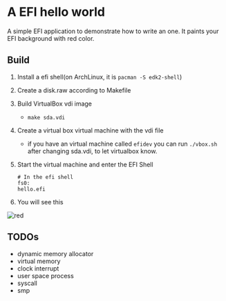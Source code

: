 # A EFI hello world
A simple EFI application to demonstrate how to write an one.
It paints your EFI background with red color.

## Build
1. Install a efi shell(on ArchLinux, it is `pacman -S edk2-shell`)
1. Create a disk.raw according to Makefile
1. Build VirtualBox vdi image
    - `make sda.vdi`
1. Create a virtual box virtual machine with the vdi file
    - if you have an virtual machine called `efidev` you can run `./vbox.sh` after changing sda.vdi, to let virtualbox know.

1. Start the virtual machine and enter the EFI Shell
    ```
    # In the efi shell
    fs0:
    hello.efi
    ```
1. You will see this

![red](docs/red.png)

## TODOs
- dynamic memory allocator
- virtual memory
- clock interrupt
- user space process
- syscall
- smp
